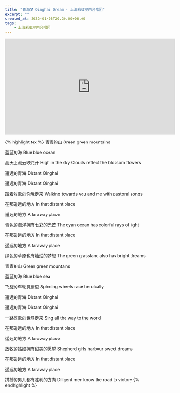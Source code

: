 ```yaml
---
title: "青海梦 Qinghai Dream - 上海彩虹室内合唱团"
excerpt: ""
created_at: 2023-01-08T20:30:00+08:00
tags:
    - 上海彩虹室内合唱团
---
```


<iframe width="560" height="315" src="https://www.youtube.com/embed/raYB995YLIY" title="YouTube video player" frameborder="0" allow="accelerometer; autoplay; clipboard-write; encrypted-media; gyroscope; picture-in-picture; web-share" allowfullscreen></iframe>

{% highlight tex %}
青青的山
Green green mountains

蓝蓝的海
Blue blue ocean

高天上流云映花开
High in the sky
Clouds reflect the blossom flowers

遥远的青海
Distant Qinghai

遥远的青海
Distant Qinghai

踏着牧歌向你我走来
Walking towards you and me with pastoral songs

在那遥远的地方
In that distant place

遥远的地方
A faraway place

青色的海洋拥有七彩的光芒
The cyan ocean has colorful rays of light

在那遥远的地方
In that distant place

遥远的地方
A faraway place

绿色的草原也有灿烂的梦想
The green grassland also has bright dreams

青青的山
Green green mountains

蓝蓝的海
Blue blue sea

飞旋的车轮竞豪迈
Spinning wheels race heroically

遥远的青海
Distant Qinghai

遥远的青海
Distant Qinghai

一路欢歌向世界走来
Sing all the way to the world

在那遥远的地方
In that distant place

遥远的地方
A faraway place

放牧的姑娘拥有甜美的愿望
Shepherd girls harbour sweet dreams

在那遥远的地方
In that distant place

遥远的地方
A faraway place

拼搏的男儿都有胜利的方向
Diligent men know the road to victory
{% endhighlight %}

